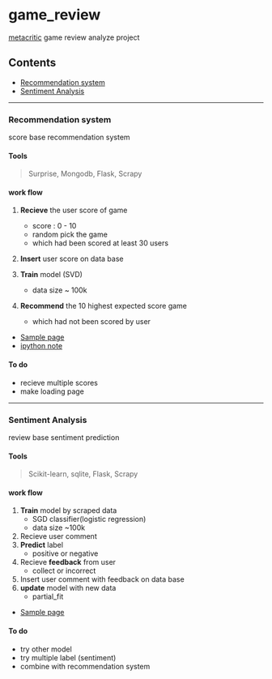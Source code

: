 # game_review
[metacritic](http://www.metacritic.com/game) game review analyze project

## Contents
- [Recommendation system](#Recommendation)
- [Sentiment Analysis](#Sentiment)

---

### Recommendation system
score base recommendation system
#### Tools
> Surprise, Mongodb, Flask, Scrapy
#### work flow
1. **Recieve** the user score of game
    - score : 0 - 10  
    - random pick the game
    - which had been scored at least 30 users

1. **Insert** user score on data base

1. **Train** model (SVD)
    - data size ~ 100k

1. **Recommend** the 10 highest expected score game
    - which had not been scored by user

- [Sample page](http://www.cocactus.tk/game_recommend/)
- [ipython note](https://github.com/Moons08/game_review/blob/master/note/01.recommend.ipynb)

#### To do
- recieve multiple scores
- make loading page

---

### Sentiment Analysis
review base sentiment prediction
#### Tools
> Scikit-learn, sqlite, Flask, Scrapy

#### work flow
1. **Train** model by scraped data
    - SGD classifier(logistic regression)
    - data size ~100k
1. Recieve user comment
1. **Predict** label
    - positive or negative
1. Recieve **feedback** from user
    - collect or incorrect
1. Insert user comment with feedback on data base
1. **update** model with new data
    - partial_fit

- [Sample page](http://www.cocactus.tk/game_review)

#### To do
- try other model
- try multiple label (sentiment)
- combine with recommendation system
